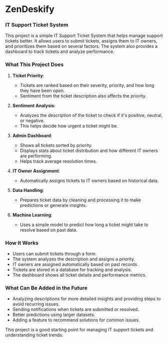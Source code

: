 # ZenDeskify

### IT Support Ticket System

This project is a simple IT Support Ticket System that helps manage support tickets better. It allows users to submit tickets, assigns them to IT owners, and prioritizes them based on several factors. The system also provides a dashboard to track tickets and analyze performance.

### What This Project Does

1. **Ticket Priority**:
   - Tickets are ranked based on their severity, priority, and how long they have been open.
   - Sentiment from the ticket description also affects the priority.

2. **Sentiment Analysis**:
   - Analyzes the description of the ticket to check if it's positive, neutral, or negative.
   - This helps decide how urgent a ticket might be.

3. **Admin Dashboard**:
   - Shows all tickets sorted by priority.
   - Displays stats about ticket distribution and how different IT owners are performing.
   - Helps track average resolution times.

4. **IT Owner Assignment**:
   - Automatically assigns tickets to IT owners based on historical data.

5. **Data Handling**:
   - Prepares ticket data by cleaning and processing it to make predictions or generate insights.

6. **Machine Learning**:
   - Uses a simple model to predict how long a ticket might take to resolve based on past data.

### How It Works

- Users can submit tickets through a form.
- The system analyzes the description and assigns a priority.
- IT owners are assigned automatically based on past records.
- Tickets are stored in a database for tracking and analysis.
- The dashboard shows all ticket details and performance metrics.

### What Can Be Added in the Future

- Analyzing descriptions for more detailed insights and providing steps to avoid recurring issues.
- Sending notifications when tickets are submitted or resolved.
- Better predictions using larger datasets.
- Adding a feature to recommend solutions for common issues.

This project is a good starting point for managing IT support tickets and understanding ticket trends.
